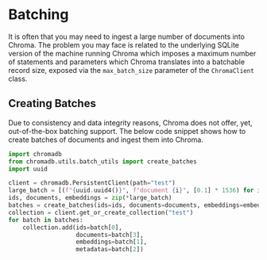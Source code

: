 # Batching

It is often that you may need to ingest a large number of documents into Chroma. The problem you may face is related to
the underlying SQLite version of the machine running Chroma which imposes a maximum number of statements and parameters
which Chroma translates into a batchable record size, exposed via the `max_batch_size` parameter of the `ChromaClient`
class.


## Creating Batches

Due to consistency and data integrity reasons, Chroma does not offer, yet, out-of-the-box batching support. The below code snippet
shows how to create batches of documents and ingest them into Chroma.

```python
import chromadb
from chromadb.utils.batch_utils import create_batches
import uuid

client = chromadb.PersistentClient(path="test")
large_batch = [(f"{uuid.uuid4()}", f"document {i}", [0.1] * 1536) for i in range(1000)]
ids, documents, embeddings = zip(*large_batch)
batches = create_batches(ids=ids, documents=documents, embeddings=embeddings, max_batch_size=100)
collection = client.get_or_create_collection("test")
for batch in batches:
    collection.add(ids=batch[0],
                   documents=batch[3],
                   embeddings=batch[1],
                   metadatas=batch[2])

```

